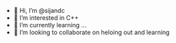 - 👋 Hi, I’m @sijandc
- 👀 I’m interested in C++
- 🌱 I’m currently learning ...
- 💞️ I’m looking to collaborate on heloing out and learning


<!---
sijandc/sijandc is a ✨ special ✨ repository because its `README.md` (this file) appears on your GitHub profile.
You can click the Preview link to take a look at your changes.
--->
